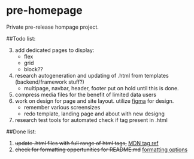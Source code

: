# pre-homepage
Private pre-release hompage project.

##Todo list:

3. add dedicated pages to display:
   - flex
   - grid
   - block??
4. research autogeneration and updating of .html from templates (backend/framework stuff?)
   - multipage, navbar, header, footer put on hold until this is done.
5. compress media files for the benefit of limited data users
6. work on design for page and site layout. utilize [figma](https://www.figma.com/) for design.
   - remember various screensizes
   - redo template, landing page and about with new designg
7. research test tools for automated check if tag present in .html

##Done list:
1. ~~update .html files with full range of html tags,~~ [MDN tag ref](https://developer.mozilla.org/en-US/docs/Web/HTML/Element)
2. ~~check for formatting oppertunities for README.md~~ [formatting options](https://docs.github.com/en/get-started/writing-on-github/getting-started-with-writing-and-formatting-on-github/basic-writing-and-formatting-syntax)
